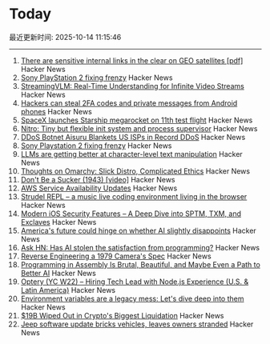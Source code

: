 # Today

最近更新时间: 2025-10-14 11:15:46

--- 
1. [There are sensitive internal links in the clear on GEO satellites [pdf]](https://satcom.sysnet.ucsd.edu/docs/dontlookup_ccs25_fullpaper.pdf) Hacker News
2. [Sony PlayStation 2 fixing frenzy](https://retrohax.net/sony-playstation-2-fixing-frenzy/) Hacker News
3. [StreamingVLM: Real-Time Understanding for Infinite Video Streams](https://arxiv.org/abs/2510.09608) Hacker News
4. [Hackers can steal 2FA codes and private messages from Android phones](https://arstechnica.com/security/2025/10/no-fix-yet-for-attack-that-lets-hackers-pluck-2fa-codes-from-android-phones/) Hacker News
5. [SpaceX launches Starship megarocket on 11th test flight](https://www.cnn.com/science/live-news/spacex-starship-flight-11-launch-10-13-25) Hacker News
6. [Nitro: Tiny but flexible init system and process supervisor](https://github.com/leahneukirchen/nitro) Hacker News
7. [DDoS Botnet Aisuru Blankets US ISPs in Record DDoS](https://krebsonsecurity.com/2025/10/ddos-botnet-aisuru-blankets-us-isps-in-record-ddos/) Hacker News
8. [Sony Playstation 2 fixing frenzy](https://retrohax.net/sony-playstation-2-fixing-frenzy/) Hacker News
9. [LLMs are getting better at character-level text manipulation](https://blog.burkert.me/posts/llm_evolution_character_manipulation/) Hacker News
10. [Thoughts on Omarchy: Slick Distro, Complicated Ethics](https://tedium.co/2025/10/13/omarchy-linux-distro-commentary/) Hacker News
11. [Don't Be a Sucker (1943) [video]](https://www.youtube.com/watch?v=vGAqYNFQdZ4) Hacker News
12. [AWS Service Availability Updates](https://aws.amazon.com/about-aws/whats-new/2025/10/aws-service-availability/) Hacker News
13. [Strudel REPL – a music live coding environment living in the browser](https://strudel.cc) Hacker News
14. [Modern iOS Security Features – A Deep Dive into SPTM, TXM, and Exclaves](https://arxiv.org/abs/2510.09272) Hacker News
15. [America's future could hinge on whether AI slightly disappoints](https://www.noahpinion.blog/p/americas-future-could-hinge-on-whether) Hacker News
16. [Ask HN: Has AI stolen the satisfaction from programming?](https://news.ycombinator.com/item?id=45572130) Hacker News
17. [Reverse Engineering a 1979 Camera's Spec](https://blog.mano.lol/posts/film/) Hacker News
18. [Programming in Assembly Is Brutal, Beautiful, and Maybe Even a Path to Better AI](https://www.wired.com/story/programming-assembly-artificial-intelligence/) Hacker News
19. [Optery (YC W22) – Hiring Tech Lead with Node.js Experience (U.S. & Latin America)](https://www.optery.com/careers/) Hacker News
20. [Environment variables are a legacy mess: Let's dive deep into them](https://allvpv.org/haotic-journey-through-envvars/) Hacker News
21. [$19B Wiped Out in Crypto's Biggest Liquidation](https://decrypt.co/344038/morning-minute-19b-wiped-out-in-cryptos-biggest-liquidation-ever) Hacker News
22. [Jeep software update bricks vehicles, leaves owners stranded](https://www.thestack.technology/jeep-software-update-bricks-vehicles-leaves-owners-stranded/) Hacker News
